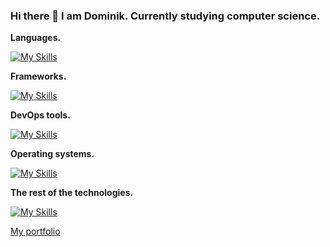 ### Hi there 👋 I am Dominik. Currently studying computer science.

**Languages.**

[![My Skills](https://skillicons.dev/icons?i=php,js,mysql)](https://skillicons.dev)

**Frameworks.**

[![My Skills](https://skillicons.dev/icons?i=laravel,vue)](https://skillicons.dev)

**DevOps tools.**

[![My Skills](https://skillicons.dev/icons?i=docker,github,aws)](https://skillicons.dev)

**Operating systems.**

[![My Skills](https://skillicons.dev/icons?i=windows,linux)](https://skillicons.dev)

**The rest of the technologies.**

[![My Skills](https://skillicons.dev/icons?i=ts,tailwind,bootstrap,css,sass,html)](https://skillicons.dev)

<a href="https://dominikgos.github.io/" target="_blank">My portfolio</a>
